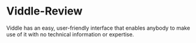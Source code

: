 # Viddle-Review
Viddle has an easy, user-friendly interface that enables anybody to make use of it with no technical information or expertise.
